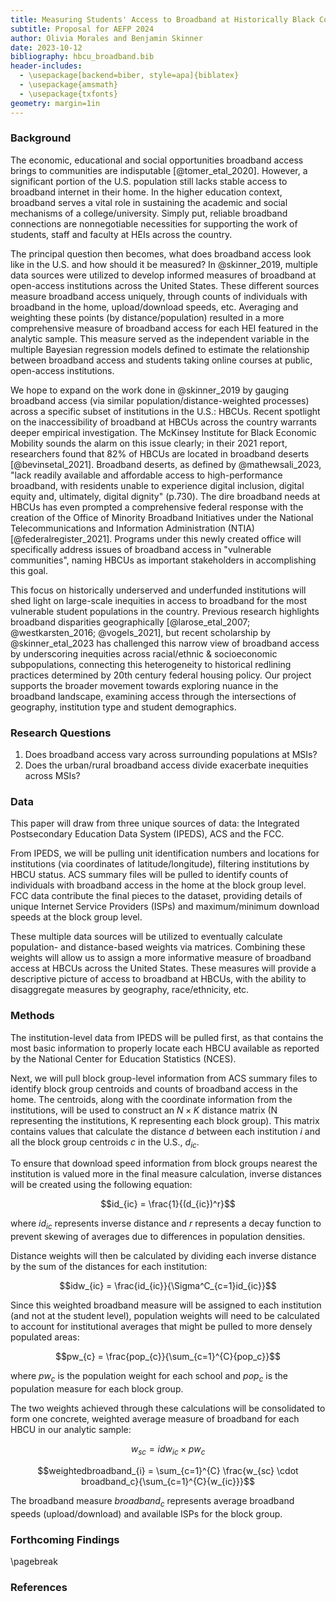```yaml
---
title: Measuring Students' Access to Broadband at Historically Black Colleges and Universities (HBCUs)
subtitle: Proposal for AEFP 2024
author: Olivia Morales and Benjamin Skinner
date: 2023-10-12
bibliography: hbcu_broadband.bib
header-includes:
  - \usepackage[backend=biber, style=apa]{biblatex}
  - \usepackage{amsmath}
  - \usepackage{txfonts}
geometry: margin=1in
---
```


### Background ###

The economic, educational and social opportunities broadband access
brings to communities are indisputable [@tomer_etal_2020]. However, a
significant portion of the U.S. population still lacks stable access
to broadband internet in their home. In the higher education context,
broadband serves a vital role in sustaining the academic and
social mechanisms of a college/university. Simply put, reliable
broadband connections are nonnegotiable necessities for supporting the
work of students, staff and faculty at HEIs across the country.

The principal question then becomes, what does broadband access look
like in the U.S. and how should it be measured? In @skinner_2019,
multiple data sources were utilized to develop informed measures of
broadband at open-access institutions across the United States. These
different sources measure broadband access uniquely, through counts of
individuals with broadband in the home, upload/download speeds,
etc. Averaging and weighting these points (by distance/population)
resulted in a more comprehensive measure of broadband access for each
HEI featured in the analytic sample. This measure served as the
independent variable in the multiple Bayesian regression models
defined to estimate the relationship between broadband access and
students taking online courses at public, open-access institutions.

We hope to expand on the work done in @skinner_2019 by gauging
broadband access (via similar population/distance-weighted processes)
across a specific subset of institutions in the U.S.: HBCUs. Recent
spotlight on the inaccessibility of broadband at HBCUs across the
country warrants deeper empirical investigation. The McKinsey
Institute for Black Economic Mobility sounds the alarm on this issue
clearly; in their 2021 report, researchers found that 82% of HBCUs are
located in broadband deserts [@bevinsetal_2021]. Broadband deserts, as
defined by @mathewsali_2023, "lack readily available and affordable
access to high-performance broadband, with residents unable to
experience digital inclusion, digital equity and, ultimately, digital
dignity" (p.730). The dire broadband needs at HBCUs has even
prompted a comprehensive federal response with the
creation of the Office of Minority Broadband Initiatives under the
National Telecommunications and Information Administration (NTIA)
[@federalregister_2021]. Programs under this newly created office will
specifically address issues of broadband access in "vulnerable
communities", naming HBCUs as important stakeholders in accomplishing
this goal.

This focus on historically underserved and underfunded institutions
will shed light on large-scale inequities in access to broadband for
the most vulnerable student populations in the country. Previous
research highlights broadband disparities geographically [@larose_etal_2007;
@westkarsten_2016; @vogels_2021], but recent scholarship by @skinner_etal_2023 has
challenged this narrow view of broadband access by underscoring
inequities across racial/ethnic & socioeconomic subpopulations,
connecting this heterogeneity to historical redlining practices
determined by 20th century federal housing policy. Our project
supports the broader movement towards exploring nuance in the
broadband landscape, examining access through the intersections of
geography, institution type and student demographics.

### Research Questions ###

1. Does broadband access vary across surrounding populations at MSIs?
2. Does the urban/rural broadband access divide exacerbate inequities across MSIs?

### Data ###

This paper will draw from three unique sources of data: the
Integrated Postsecondary Education Data System (IPEDS), ACS and the
FCC.

From IPEDS, we will be pulling unit identification numbers and
locations for institutions (via coordinates of latitude/longitude),
filtering institutions by HBCU status. ACS summary files will be
pulled to identify counts of individuals with broadband access in the
home at the block group level. FCC data contribute the final pieces to
the dataset, providing details of unique Internet Service Providers
(ISPs) and maximum/minimum download speeds at the block group level.

These multiple data sources will be utilized to eventually calculate
population- and distance-based weights via matrices. Combining these
weights will allow us to assign a more informative measure of
broadband access at HBCUs across the United States. These measures
will provide a descriptive picture of access to broadband at HBCUs,
with the ability to disaggregate measures by geography,
race/ethnicity, etc.

### Methods ###

The institution-level data from IPEDS will be pulled first, as that
contains the most basic information to properly locate each HBCU
available as reported by the National Center for Education Statistics
(NCES).

Next, we will pull block group-level information from ACS summary
files to identify block group centroids and counts of broadband access
in the home. The centroids, along with the coordinate information from
the institutions, will be used to construct an $N \times K$ distance
matrix (N representing the institutions, K representing each block
group). This matrix contains values that calculate the distance $d$
between each institution $i$ and all the block group centroids $c$ in
the U.S., $d_{ic}$.

To ensure that download speed information from block groups nearest
the institution is valued more in the final measure calculation,
inverse distances will be created using the following equation:

$$id_{ic} = \frac{1}{(d_{ic})^r}$$

where $id_{ic}$ represents inverse distance and $r$ represents a decay
function to prevent skewing of averages due to differences in
population densities.

Distance weights will then be calculated by dividing each inverse
distance by the sum of the distances for each institution:

$$idw_{ic} = \frac{id_{ic}}{\Sigma^C_{c=1}id_{ic}}$$

Since this weighted broadband measure will be assigned to each
institution (and not at the student level), population weights will
need to be calculated to account for institutional averages that might
be pulled to more densely populated areas:

$$pw_{c} = \frac{pop_{c}}{\sum_{c=1}^{C}{pop_c}}$$

where $pw_c$ is the population weight for each school and $pop_c$ is
the population measure for each block group.

The two weights achieved through these calculations will be
consolidated to form one concrete, weighted average measure of
broadband for each HBCU in our analytic sample:

$$w_{sc} = idw_{ic} \times pw_{c}$$

$$weightedbroadband_{i} = \sum_{c=1}^{C} \frac{w_{sc} \cdot
broadband_c}{\sum_{c=1}^{C}{w_{ic}}}$$


The broadband measure $broadband_{c}$ represents average broadband 
speeds (upload/download) and available ISPs for the block group. 


### Forthcoming Findings ###

\pagebreak

### References ###


